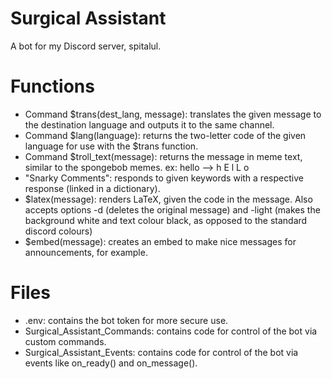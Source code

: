 # Surgical Assistant
A bot for my Discord server, spitalul.

# Functions
- Command $trans(dest_lang, message): translates the given message to the destination language and outputs it to the same channel.
- Command $lang(language): returns the two-letter code of the given language for use with the $trans function.
- Command $troll_text(message): returns the message in meme text, similar to the spongebob memes. ex: hello --> h E l L o
- "Snarky Comments": responds to given keywords with a respective response (linked in a dictionary).
- $latex(message): renders LaTeX, given the code in the message. Also accepts options -d (deletes the original message) and -light (makes the background white and text colour black, as opposed to the standard discord colours)
- $embed(message): creates an embed to make nice messages for announcements, for example.

# Files
- .env: contains the bot token for more secure use.
- Surgical_Assistant_Commands: contains code for control of the bot via custom commands.
- Surgical_Assistant_Events: contains code for control of the bot via events like on_ready() and on_message().
